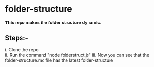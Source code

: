 # folder-structure

**This repo makes the folder structure dynamic.**

## Steps:-
i. Clone the repo<br>
ii. Run the command "node folderstruct.js"
iii. Now you can see that the folder-structure.md file has the latest folder-structure

